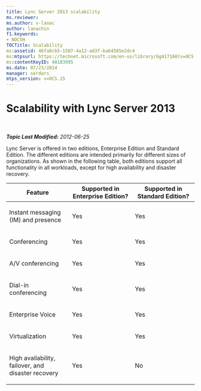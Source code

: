 ```yaml
---
title: Lync Server 2013 scalability
ms.reviewer: 
ms.author: v-lanac
author: lanachin
f1.keywords:
- NOCSH
TOCTitle: Scalability
ms:assetid: 46fa0cb5-1507-4a12-ad3f-ba64585e2dc4
ms:mtpsurl: https://technet.microsoft.com/en-us/library/Gg417160(v=OCS.15)
ms:contentKeyID: 48183995
ms.date: 07/23/2014
manager: serdars
mtps_version: v=OCS.15
---
```


# Scalability with Lync Server 2013

<div data-xmlns="http://www.w3.org/1999/xhtml">

<div class="topic" data-xmlns="http://www.w3.org/1999/xhtml" data-msxsl="urn:schemas-microsoft-com:xslt" data-cs="https://msdn.microsoft.com/">

<div data-asp="https://msdn2.microsoft.com/asp">



</div>

<div id="mainSection">

<div id="mainBody">

<span> </span>

_**Topic Last Modified:** 2012-06-25_

Lync Server is offered in two editions, Enterprise Edition and Standard Edition. The different editions are intended primarily for different sizes of organizations. As shown in the following table, both editions support all functionality in all workloads, except for high availability and disaster recovery.


<table>
<colgroup>
<col style="width: 33%" />
<col style="width: 33%" />
<col style="width: 33%" />
</colgroup>
<thead>
<tr class="header">
<th>Feature</th>
<th>Supported in Enterprise Edition?</th>
<th>Supported in Standard Edition?</th>
</tr>
</thead>
<tbody>
<tr class="odd">
<td><p>Instant messaging (IM) and presence</p></td>
<td><p>Yes</p></td>
<td><p>Yes</p></td>
</tr>
<tr class="even">
<td><p>Conferencing</p></td>
<td><p>Yes</p></td>
<td><p>Yes</p></td>
</tr>
<tr class="odd">
<td><p>A/V conferencing</p></td>
<td><p>Yes</p></td>
<td><p>Yes</p></td>
</tr>
<tr class="even">
<td><p>Dial-in conferencing</p></td>
<td><p>Yes</p></td>
<td><p>Yes</p></td>
</tr>
<tr class="odd">
<td><p>Enterprise Voice</p></td>
<td><p>Yes</p></td>
<td><p>Yes</p></td>
</tr>
<tr class="even">
<td><p>Virtualization</p></td>
<td><p>Yes</p></td>
<td><p>Yes</p></td>
</tr>
<tr class="odd">
<td><p>High availability, failover, and disaster recovery</p></td>
<td><p>Yes</p></td>
<td><p>No</p></td>
</tr>
</tbody>
</table>


</div>

<span> </span>

</div>

</div>

</div>

